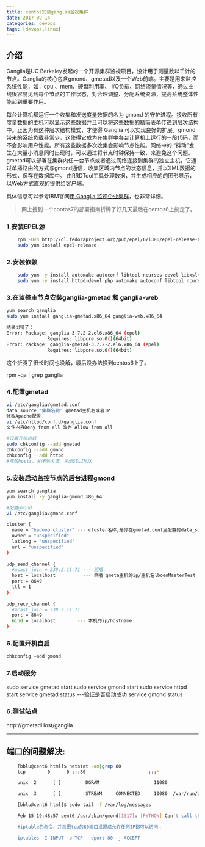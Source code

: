 ```yaml
---
title: centos安装ganglia监视集群
date: 2017-09-14
categories: devops
tags: [devops,linux]
---
```


## 介绍
Ganglia是UC Berkeley发起的一个开源集群监视项目，设计用于测量数以千计的节点。Ganglia的核心包含gmond、gmetad以及一个Web前端。主要是用来监控系统性能，如：cpu 、mem、硬盘利用率、 I/O负载、网络流量情况等，通过曲线很容易见到每个节点的工作状态，对合理调整、分配系统资源，提高系统整体性能起到重要作用。

每台计算机都运行一个收集和发送度量数据的名为 gmond 的守护进程。接收所有度量数据的主机可以显示这些数据并且可以将这些数据的精简表单传递到层次结构中。正因为有这种层次结构模式，才使得 Ganglia 可以实现良好的扩展。gmond 带来的系统负载非常少，这使得它成为在集群中各台计算机上运行的一段代码，而不会影响用户性能。所有这些数据多次收集会影响节点性能。网络中的 “抖动”发生在大量小消息同时出现时，可以通过将节点时钟保持一致，来避免这个问题。 gmetad可以部署在集群内任一台节点或者通过网络连接到集群的独立主机，它通过单播路由的方式与gmond通信，收集区域内节点的状态信息，并以XML数据的形式，保存在数据库中。 由RRDTool工具处理数据，并生成相应的的图形显示，以Web方式直观的提供给客户端。

具体信息可以参考IBM官网[用 Ganglia 监视企业集群](https://www.ibm.com/developerworks/cn/linux/l-ganglia-nagios-1/)，也非常详细。

> 网上搜到一个contos7的部署指南折腾了好几天最后在centos6上搞定了。

### 1.安装EPEL源
``` bash
	rpm -Uvh http://dl.fedoraproject.org/pub/epel/6/i386/epel-release-6-8.noarch.rpm
	sudo yum install epel-release
```

### 2.安装依赖
``` bash
	sudo yum -y install automake autoconf libtool ncurses-devel libxslt groff pcre-devel pkgconfig
	sudo yum -y install httpd-devel php automake autoconf libtool ncurses-devel libxslt groff pcre-devel pkgconfig
``` 

### 3.在监控主节点安装ganglia-gmetad 和 ganglia-web

``` bash
yum search ganglia
sudo yum install ganglia-gmetad.x86_64 ganglia-web.x86_64

结果出错了：
Error: Package: ganglia-3.7.2-2.el6.x86_64 (epel)
	           Requires: libpcre.so.0()(64bit)
Error: Package: ganglia-gmetad-3.7.2-2.el6.x86_64 (epel)
	           Requires: libpcre.so.0()(64bit)
```
这个折腾了很长时间也没解，最后没办法换到centos6上了。

rpm -qa | grep ganglia


### 4.配置gmetad
``` bash
vi /etc/ganglia/gmetad.conf 
data_source "集群名称" gmetad主机名或者IP
修改Apache配置
vi /etc/httpd/conf.d/ganglia.conf  
文件内容Deny from all 改为 Allow from all  

#设置开机自启
sudo chkconfig --add gmetad  
chkconfig --add gmond  
chkconfig --add httpd 
#修改hosts、关闭防火墙、关闭SELINUX
``` 

### 5.安装启动监控节点的后台进程gmond
``` bash
yum search ganglia
yum install -y ganglia-gmond.x86_64

#配置gmond
vi /etc/ganglia/gmond.conf  

cluster {  
  name = "hadoop cluster" --- cluster名称,是你在gmetad.conf里配置的data_source名称  
  owner = "unspecified"  
  latlong = "unspecified"  
  url = "unspecified"  
}  
  
udp_send_channel {  
  #mcast_join = 239.2.11.71 --- 组播  
  host = localhost          --- 单播 gmeta主机的ip/主机名lboenMasterTest  
  port = 8649  
  ttl = 1  
}  
  
udp_recv_channel {  
  #mcast_join = 239.2.11.71  
  port = 8649  
  bind = localhost        --- 本机的ip/hostname  
}  
```

### 6.配置开机自启
``` bash
chkconfig –add gmond
``` 

### 7.启动服务
sudo service gmetad start
sudo service gmond start
sudo service httpd start
service gmetad status     ---验证是否启动成功
service gmond status

### 6.测试站点

http://gmetadHost/ganglia

---
## 端口的问题解决:
``` bash
	[bblu@cent6 html]$ netstat -an|grep 80
	tcp        0      0 :::80                       :::*                        LISTEN      

	unix  2      [ ]         DGRAM                    11080  

	unix  3      [ ]         STREAM     CONNECTED     10080  /var/run/dbus/system_bus_socket

	[bblu@cent6 html]$ sudo tail -f /var/log/messages

	Feb 15 19:48:57 cent6 /usr/sbin/gmond[1317]: [PYTHON] Can't call the metric handler function for [tcp_attemptfails] in the python module [netstats].#012

	#iptable的命令，并且把tcp的80端口设置成允许任何IP都可以访问：

	iptables -I INPUT -p TCP --dport 80 -j ACCEPT  
```